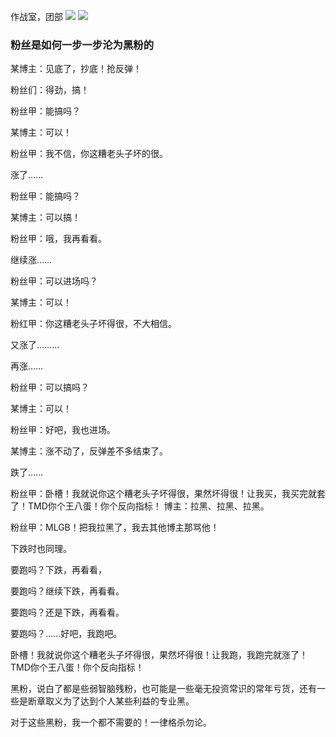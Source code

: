 作战室，团部
![](https://wx2.sinaimg.cn/large/75b746e7gy1gjmcnjs5xfj235s2dcnpe.jpg)
![](https://wx4.sinaimg.cn/large/75b746e7gy1gjmcnmho8ij235s2dcb2a.jpg)

### 粉丝是如何一步一步沦为黑粉的

某博主：见底了，抄底！抢反弹！

粉丝们：得劲，搞！

粉丝甲：能搞吗？

某博主：可以！

粉丝甲：我不信，你这糟老头子坏的很。

涨了……

粉丝甲：能搞吗？

某博主：可以搞！

粉丝甲：哦，我再看看。

继续涨……

粉丝甲：可以进场吗？

某博主：可以！

粉红甲：你这糟老头子坏得很，不大相信。

又涨了………

再涨……

粉丝甲：可以搞吗？

某博主：可以！

粉丝甲：好吧，我也进场。

某博主：涨不动了，反弹差不多结束了。

跌了……

粉丝甲：卧槽！我就说你这个糟老头子坏得很，果然坏得很！让我买，我买完就套了！TMD你个王八蛋！你个反向指标！
博主：拉黑、拉黑、拉黑。

粉丝甲：MLGB！把我拉黑了，我去其他博主那骂他！

下跌时也同理。

要跑吗？下跌，再看看，

要跑吗？继续下跌，再看看。

要跑吗？还是下跌，再看看。

要跑吗？……好吧，我跑吧。

卧槽！我就说你这个糟老头子坏得很，果然坏得很！让我跑，我跑完就涨了！TMD你个王八蛋！你个反向指标！

黑粉，说白了都是些弱智脑残粉，也可能是一些毫无投资常识的常年亏货，还有一些是断章取义为了达到个人某些利益的专业黑。

对于这些黑粉，我一个都不需要的！一律格杀勿论。
